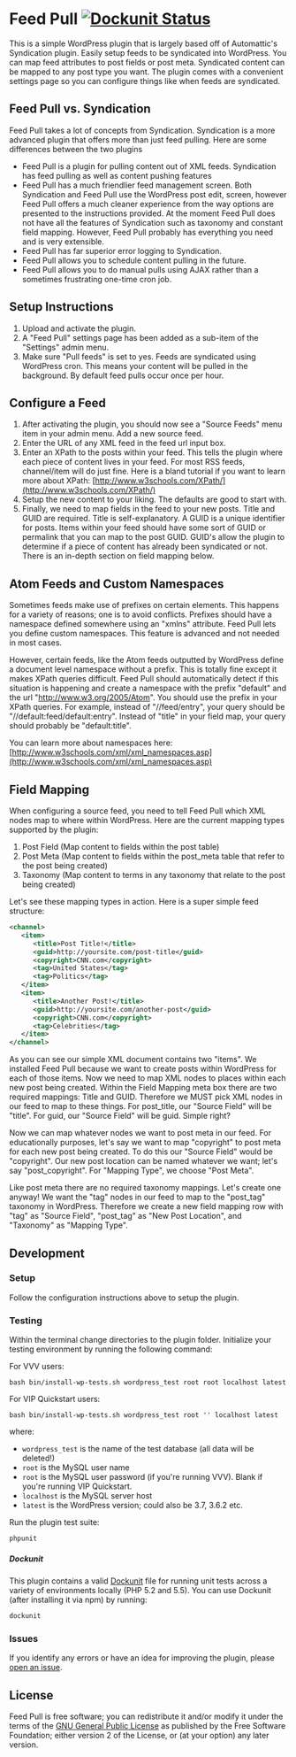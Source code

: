Feed Pull [![Dockunit Status](http://dockunit.io/svg/tlovett1/feed-pull/develop)](http://dockunit.io/projects/tlovett1/feed-pull#master)
==============

This is a simple WordPress plugin that is largely based off of Automattic's Syndication plugin. Easily setup feeds to
be syndicated into WordPress. You can map feed attributes to post fields or post meta. Syndicated content can be mapped
to any post type you want. The plugin comes with a convenient settings page so you can configure things like when feeds
are syndicated.

## Feed Pull vs. Syndication

Feed Pull takes a lot of concepts from Syndication. Syndication is a more advanced plugin that offers more than just
feed pulling. Here are some differences between the two plugins
* Feed Pull is a plugin for pulling content out of XML feeds. Syndication has feed pulling as well as content
pushing features
* Feed Pull has a much friendlier feed management screen. Both Syndication and Feed Pull use the WordPress post edit,
screen, however Feed Pull offers a much cleaner experience from the way options are presented to the instructions
provided. At the moment Feed Pull does not have all the features of Syndication such as taxonomy and constant
field mapping. However, Feed Pull probably has everything you need and is very extensible.
* Feed Pull has far superior error logging to Syndication.
* Feed Pull allows you to schedule content pulling in the future.
* Feed Pull allows you to do manual pulls using AJAX rather than a sometimes frustrating one-time cron job.

## Setup Instructions

1. Upload and activate the plugin.
1. A "Feed Pull" settings page has been added as a sub-item of the "Settings" admin menu.
1. Make sure "Pull feeds" is set to yes. Feeds are syndicated using WordPress cron. This means your content will be
pulled in the background. By default feed pulls occur once per hour.

## Configure a Feed

1. After activating the plugin, you should now see a "Source Feeds" menu item in your admin menu. Add a new source
feed.
1. Enter the URL of any XML feed in the feed url input box.
1. Enter an XPath to the posts within your feed. This tells the plugin where each piece of content lives in your
feed.  For most RSS feeds, channel/item will do just fine. Here is a bland tutorial if you want to learn more about
XPath: [http://www.w3schools.com/XPath/](http://www.w3schools.com/XPath/)
1. Setup the new content to your liking. The defaults are good to start with.
1. Finally, we need to map fields in the feed to your new posts. Title and GUID are required. Title is
self-explanatory. A GUID is a unique identifier for posts. Items within your feed should have some sort of GUID or
permalink that you can map to the post GUID. GUID's allow the plugin to determine if a piece of content has already
been syndicated or not. There is an in-depth section on field mapping below.

## Atom Feeds and Custom Namespaces

Sometimes feeds make use of prefixes on certain elements. This happens for a variety of reasons; one is to avoid
conflicts. Prefixes should have a namespace defined somewhere using an "xmlns" attribute. Feed Pull lets you
define custom namespaces. This feature is advanced and not needed in most cases.

However, certain feeds, like the Atom feeds outputted by WordPress define a document level namespace without a
prefix. This is totally fine except it makes XPath queries difficult. Feed Pull should automatically detect if
this situation is happening and create a namespace with the prefix "default" and the url "http://www.w3.org/2005/Atom".
You should use the prefix in your XPath queries. For example, instead of "//feed/entry", your query should be
"//default:feed/default:entry". Instead of "title" in your field map, your query should probably be "default:title".

You can learn more about namespaces here: [http://www.w3schools.com/xml/xml_namespaces.asp](http://www.w3schools.com/xml/xml_namespaces.asp)

## Field Mapping

When configuring a source feed, you need to tell Feed Pull which XML nodes map to where within WordPress. Here are the current
mapping types supported by the plugin:

1. Post Field (Map content to fields within the post table)
1. Post Meta (Map content to fields within the post_meta table that refer to the post being created)
1. Taxonomy (Map content to terms in any taxonomy that relate to the post being created)

Let's see these mapping types in action. Here is a super simple feed structure:
```xml
<channel>
   <item>
      <title>Post Title!</title>
      <guid>http://yoursite.com/post-title</guid>
      <copyright>CNN.com</copyright>
      <tag>United States</tag>
      <tag>Politics</tag>
   </item>
   <item>
      <title>Another Post!</title>
      <guid>http://yoursite.com/another-post</guid>
      <copyright>CNN.com</copyright>
      <tag>Celebrities</tag>
   </item>
</channel>
```

As you can see our simple XML document contains two "items". We installed Feed Pull because we want to create posts within
WordPress for each of those items. Now we need to map XML nodes to places within each new post being created. Within the Field Mapping meta box
there are two required mappings: Title and GUID. Therefore we MUST pick XML nodes in our feed to map to these things. For post_title,
our "Source Field" will be "title". For guid, our "Source Field" will be guid. Simple right?

Now we can map whatever nodes we want to post meta in our feed. For educationally purposes, let's say we want to map
"copyright" to post meta for each new post being created. To do this our "Source Field" would be "copyright". Our new
post location can be named whatever we want; let's say "post_copyright". For "Mapping Type", we choose "Post Meta".

Like post meta there are no required taxonomy mappings. Let's create one anyway! We want the "tag" nodes in our feed
to map to the "post_tag" taxonomy in WordPress. Therefore we create a new field mapping row with "tag" as "Source Field",
"post_tag" as "New Post Location", and "Taxonomy" as "Mapping Type".

## Development

### Setup

Follow the configuration instructions above to setup the plugin.

### Testing

Within the terminal change directories to the plugin folder. Initialize your testing environment by running the
following command:

For VVV users:
```
bash bin/install-wp-tests.sh wordpress_test root root localhost latest
```

For VIP Quickstart users:
```
bash bin/install-wp-tests.sh wordpress_test root '' localhost latest
```

where:

* ```wordpress_test``` is the name of the test database (all data will be deleted!)
* ```root``` is the MySQL user name
* ```root``` is the MySQL user password (if you're running VVV). Blank if you're running VIP Quickstart.
* ```localhost``` is the MySQL server host
* ```latest``` is the WordPress version; could also be 3.7, 3.6.2 etc.


Run the plugin test suite:

```bash
phpunit
```

##### Dockunit

This plugin contains a valid [Dockunit](https://www.npmjs.com/package/dockunit) file for running unit tests across a variety of environments locally (PHP 5.2 and 5.5). You can use Dockunit (after installing it via npm) by running:

```bash
dockunit
```

### Issues

If you identify any errors or have an idea for improving the plugin, please [open an issue](https://github.com/tlovett1/feed-pull/issues?state=open).


## License

Feed Pull is free software; you can redistribute it and/or modify it under the terms of the [GNU General Public License](http://www.gnu.org/licenses/gpl-2.0.html) as published by the Free Software Foundation; either version 2 of the License, or (at your option) any later version.

